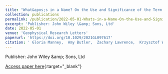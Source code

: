 ```yaml
---
title: "What&apos;s in a Name? On the Use and Significance of the Term “Polar Vortex”"
collection: publications
permalink: /publication/2022-05-01-Whats-in-a-Name-On-the-Use-and-Significance-of-the-Term-Polar-Vortex
excerpt: 'Publisher: John Wiley \&amp; Sons, Ltd'
date: 2022-05-01
venue: 'Geophysical Research Letters'
paperurl: 'https://doi.org/10.1029/2021GL097617'
citation: ' Gloria Manney,  Amy Butler,  Zachary Lawrence,  Krzysztof Wargan,  Michelle Santee, &quot;What&amp;apos;s in a Name? On the Use and Significance of the Term “Polar Vortex”.&quot; Geophysical Research Letters, 2022.'
---
```

Publisher: John Wiley \&amp; Sons, Ltd

[Access paper here](https://doi.org/10.1029/2021GL097617){:target="_blank"}
